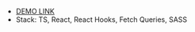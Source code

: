 - [DEMO LINK](https://myroslav-diiak.github.io/react_todo_app/)
- Stack: TS, React, React Hooks, Fetch  Queries, SASS
